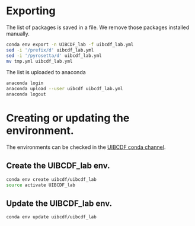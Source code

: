 # Exporting 

The list of packages is saved in a file.
We remove those packages installed manually.

```bash
conda env export -n UIBCDF_lab -f uibcdf_lab.yml
sed -i '/prefix/d' uibcdf_lab.yml
sed -i '/pyrosetta/d' uibcdf_lab.yml
mv tmp.yml uibcdf_lab.yml
```

The list is uploaded to anaconda

```bash
anaconda login
anaconda upload --user uibcdf uibcdf_lab.yml
anaconda logout
```

# Creating or updating the environment.

The environments can be checked in the [UIBCDF conda channel](http://envs.anaconda.org/uibcdf).

## Create the UIBCDF_lab env.

```bash
conda env create uibcdf/uibcdf_lab
source activate UIBCDF_lab
```

## Update the UIBCDF_lab env.

```bash
conda env update uibcdf/uibcdf_lab
```

